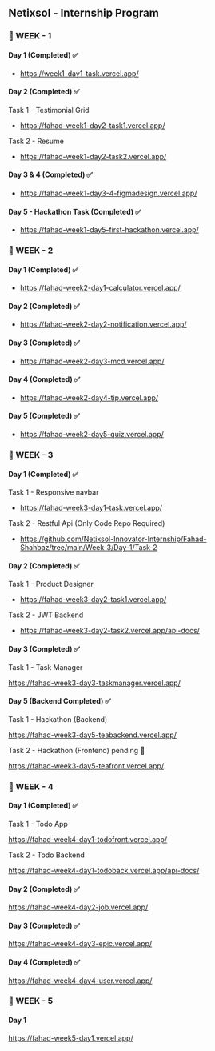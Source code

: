 ## Netixsol - Internship Program

### 📌 WEEK - 1

#### Day 1 (Completed) ✅

- https://week1-day1-task.vercel.app/

#### Day 2 (Completed) ✅

Task 1 - Testimonial Grid

- https://fahad-week1-day2-task1.vercel.app/

Task 2 - Resume

- https://fahad-week1-day2-task2.vercel.app/

#### Day 3 & 4 (Completed) ✅

- https://fahad-week1-day3-4-figmadesign.vercel.app/

#### Day 5 - Hackathon Task (Completed) ✅

- https://fahad-week1-day5-first-hackathon.vercel.app/

### 📌 WEEK - 2

#### Day 1 (Completed) ✅

- https://fahad-week2-day1-calculator.vercel.app/

#### Day 2 (Completed) ✅

- https://fahad-week2-day2-notification.vercel.app/

#### Day 3 (Completed) ✅

- https://fahad-week2-day3-mcd.vercel.app/

#### Day 4 (Completed) ✅

- https://fahad-week2-day4-tip.vercel.app/

#### Day 5 (Completed) ✅

- https://fahad-week2-day5-quiz.vercel.app/

### 📌 WEEK - 3

#### Day 1 (Completed) ✅

Task 1 - Responsive navbar

- https://fahad-week3-day1-task.vercel.app/

Task 2 - Restful Api (Only Code Repo Required)

- https://github.com/Netixsol-Innovator-Internship/Fahad-Shahbaz/tree/main/Week-3/Day-1/Task-2

#### Day 2 (Completed) ✅

Task 1 - Product Designer

- https://fahad-week3-day2-task1.vercel.app/

Task 2 - JWT Backend

- https://fahad-week3-day2-task2.vercel.app/api-docs/

#### Day 3 (Completed) ✅

Task 1 - Task Manager

https://fahad-week3-day3-taskmanager.vercel.app/

#### Day 5 (Backend Completed) ✅

Task 1 - Hackathon (Backend)

https://fahad-week3-day5-teabackend.vercel.app/

Task 2 - Hackathon (Frontend) pending 📝

https://fahad-week3-day5-teafront.vercel.app/


### 📌 WEEK - 4

#### Day 1 (Completed) ✅
    
Task 1 - Todo App

https://fahad-week4-day1-todofront.vercel.app/

Task 2 - Todo Backend

https://fahad-week4-day1-todoback.vercel.app/api-docs/

#### Day 2 (Completed) ✅

https://fahad-week4-day2-job.vercel.app/

#### Day 3 (Completed) ✅

https://fahad-week4-day3-epic.vercel.app/

#### Day 4 (Completed) ✅

https://fahad-week4-day4-user.vercel.app/

### 📌 WEEK - 5

#### Day 1

https://fahad-week5-day1.vercel.app/






